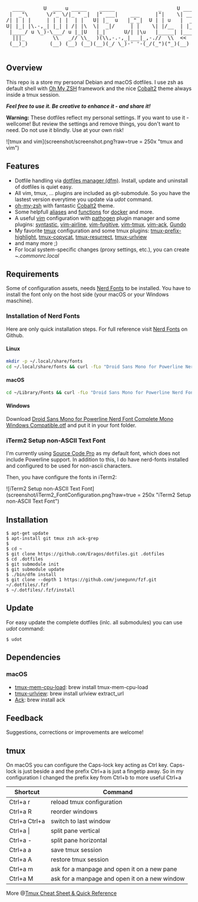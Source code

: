 <pre>
  ____      U  ___ u _____    _____              _     U _____ u ____    
 |  _"\      \/"_ \/|_ " _|  |" ___|    ___     |"|    \| ___"|// __"| u 
/| | | |     | | | |  | |   U| |_  u   |_"_|  U | | u   |  _|" <\___ \/  
U| |_| |\.-,_| |_| | /| |\  \|  _|/     | |    \| |/__  | |___  u___) |  
 |____/ u \_)-\___/ u |_|U   |_|      U/| |\u   |_____| |_____| |____/>> 
  |||_         \\   _// \\_  )(\\,-.-,_|___|_,-.//  \\  <<   >>  )(  (__)
 (__)_)       (__) (__) (__)(__)(_/ \_)-' '-(_/(_")("_)(__) (__)(__)     

</pre>

## Overview

This repo is a store my personal Debian and macOS dotfiles. I use zsh as default shell with [Oh My ZSH](http://ohmyz.sh/) framework and the nice [Cobalt2](https://github.com/wesbos/Cobalt2-iterm.git) theme always inside a tmux session.

***Feel free to use it. Be creative to enhance it - and share it!***

**Warning:** These dotfiles reflect my personal settings. If you want to use it - wellcome! But review the settings and remove things, you don't want to need. Do not use it blindly. Use at your own risk!

![tmux and vim](screenshot/screenshot.png?raw=true  = 250x "tmux and vim")

## Features
* Dotfile handling via [dotfiles manager (dfm)](https://github.com/justone/dfm). Install, update and uninstall of dotfiles is quiet easy.
* All vim, tmux, ... plugins are included as git-submodule. So you have the lastest version everytime you update via *udot* command.
* [oh-my-zsh](https://github.com/robbyrussell/oh-my-zsh.git) with fantastic [Cobalt2](https://github.com/wesbos/Cobalt2-iterm.git) theme.
* Some helpfull [aliases](aliases) and [functions](functions) for [docker](https://www.docker.com/) and more.
* A useful [vim](http://www.vim.org/) configuration with [pathogen](https://github.com/tpope/vim-pathogen) plugin manager and some plugins: [syntastic](https://github.com/scrooloose/syntastic.git), [vim-airline](https://github.com/vim-airline/vim-airline.git), [vim-fugitive](https://github.com/tpope/vim-fugitive.git), [vim-tmux](https://github.com/tmux-plugins/vim-tmux), [vim-ack]( https://github.com/mileszs/ack.vim), [Gundo](http://sjl.bitbucket.org/gundo.vim/)
* My favorite [tmux](https://tmux.github.io/) configuration and some tmux plugins: [tmux-prefix-highlight](https://github.com/tmux-plugins/tmux-prefix-highlight.git), [tmux-copycat](https://github.com/tmux-plugins/tmux-copycat), [tmux-resurrect](https://github.com/tmux-plugins/tmux-resurrect), [tmux-urlview](https://github.com/tmux-plugins/tmux-urlview)
* and many more ;)
* For local system-specific changes (proxy settings, etc.), you can create *~.commonrc.local* 

## Requirements

Some of configuration assets, needs [Nerd Fonts](https://github.com/ryanoasis/nerd-fonts) to be installed. You have to install the font only on the host side (your macOS or your Windows maschine).

### Installation of Nerd Fonts
Here are only quick installation steps. For full reference visit [Nerd Fonts](https://github.com/ryanoasis/nerd-fonts) on Github.

#### Linux
```sh
mkdir -p ~/.local/share/fonts
cd ~/.local/share/fonts && curl -fLo "Droid Sans Mono for Powerline Nerd Font Complete.otf" https://raw.githubusercontent.com/ryanoasis/nerd-fonts/master/patched-fonts/DroidSansMono/complete/Droid%20Sans%20Mono%20for%20Powerline%20Nerd%20Font%20Complete.otf
```

#### macOS
```sh
cd ~/Library/Fonts && curl -fLo "Droid Sans Mono for Powerline Nerd Font Complete.otf" https://raw.githubusercontent.com/ryanoasis/nerd-fonts/master/patched-fonts/DroidSansMono/complete/Droid%20Sans%20Mono%20for%20Powerline%20Nerd%20Font%20Complete.otf
```

#### Windows
Download [Droid Sans Mono for Powerline Nerd Font Complete Mono Windows Compatible.otf](https://github.com/ryanoasis/nerd-fonts/raw/master/patched-fonts/DroidSansMono/complete/Droid%20Sans%20Mono%20for%20Powerline%20Nerd%20Font%20Complete%20Mono%20Windows%20Compatible.otf) and put it in your font folder.

### iTerm2 Setup non-ASCII Text Font
I'm currently using [Source Code Pro](https://github.com/adobe-fonts/source-code-pro) as my default font, which does not include Powerline support. In addition to this, I do have nerd-fonts installed and configured to be used for non-ascii characters. 

Then, you have configure the fonts in iTerm2:

![iTerm2 Setup non-ASCII Text Font](screenshot/iTerm2_FontConfiguration.png?raw=true  = 250x "iTerm2 Setup non-ASCII Text Font")

## Installation

    $ apt-get update
    $ apt-install git tmux zsh ack-grep
    $
    $ cd ~
    $ git clone https://github.com/Eragos/dotfiles.git .dotfiles
    $ cd .dotfiles
    $ git submodule init
    $ git submodule update
    $ ./bin/dfm install 
    $ git clone --depth 1 https://github.com/junegunn/fzf.git ~/.dotfiles/.fzf
    $ ~/.dotfiles/.fzf/install

## Update
For easy update the complete dotfiles (inlc. all submodules) you can use *udot* command:

	$ udot

## Dependencies
### macOS
* [tmux-mem-cpu-load](https://github.com/thewtex/tmux-mem-cpu-load): brew install tmux-mem-cpu-load
* [tmux-urlview](https://github.com/tmux-plugins/tmux-urlview): brew install urlview extract_url
* [Ack](http://beyondgrep.com/): brew install ack

## Feedback
Suggestions, corrections or improvements are welcome!

## tmux
On macOS you can configure the Caps-lock key acting as Ctrl key. Caps-lock is just beside a and the prefix Ctrl+a is just a fingetip away. So in my configuration I changed the prefix key from Ctrl+b to more useful Ctrl+a

Shortcut | Command
---------| ----------------------------------------------------
Ctrl+a r | reload tmux configuration
Ctrl+a R | reorder windows
Ctrl+a Ctrl+a | switch to last window
Ctrl+a \| | split pane vertical
Ctrl+a - | split pane horizontal
Ctrl+a a | save tmux session
Ctrl+a A | restore tmux session
Ctrl+a m | ask for a manpage and open it on a new pane
Ctrl+a M | ask for a manpage and open it on a new window

More @[Tmux Cheat Sheet & Quick Reference](https://tmuxcheatsheet.com/)

